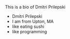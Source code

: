 This is a bio of Dmitri Prilepski
- Dmitri Prilepski
- I am from Upton, MA
- like eating sushi
- like programming
